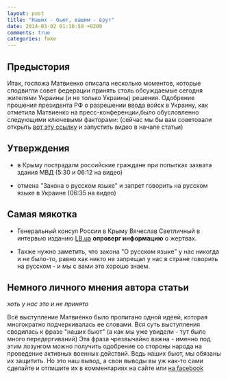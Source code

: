 ```yaml
---
layout: post
title: "Наших - бьют, вашим - врут"
date: 2014-03-02 01:10:59 +0200
comments: true
categories: fake
---
```

## Предыстория

Итак, госпожа Матвиенко описала несколько моментов, которые сподвигли совет федерации принять столь обсуждаемые сегодня жителями Украины (и не только Украины) решения. Одобрение прошения президента РФ о разрешении ввода войск в Украину, как отметила Матвиенко на пресс-конференции,было обусловленно следующими ключевыми факторами:
(сейчас мы бы вам советовали открыть [вот эту ссылку](http://lifenews.ru/news/128189) и запустить видео в начале статьи)
## Утверждения
- в Крыму пострадали российские граждане при попытках захвата здания МВД (5:30 и 06:12 на видео)

- отмена "Закона о русском языке" и запрет говорить на русском языке в Украине (06:35 на видео)

## Самая мякотка
- Генеральный консул России в Крыму Вячеслав Светличный в интервью изданию [LB.ua](http://society.lb.ua/accidents/2014/03/01/257781_genkonsul_rossii_krimu.html) **опроверг информацию** о жертвах.

- Также нужно заметить, что закона "О русском языке" у нас никогда и не было-то, равно как никто не запрещал у нас в стране говорить на русском - и мы с вами это хорошо знаем.

## Немного личного мнения автора статьи
_хоть у нас это и не принято_

Всё выступление Матвиенко было пропитано одной идеей, которая многократно подчеркивалась ее словами. Вся суть выступления сводилась к фразе "наших бьют" (а как мы уже увидели - тут было много передергиваний)
Эта фраза чрезвычайно важна - именно под этим лозунгом можно получить одобрение со стороны народа на проведение активных военных действий. Ведь наших бьют, мы обязаны их защитить. Но это наш вывод, а свои выводы вы уж как-то сами сделайте и отпишите их в комментариях на сайте или [на facebook](https://www.facebook.com/fakecontrol.org/posts/10202413009639817)
